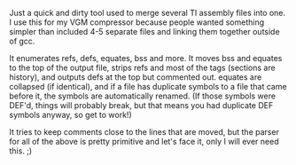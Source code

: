 Just a quick and dirty tool used to merge several TI assembly files into one. I use this for my VGM compressor because people wanted something simpler than included 4-5 separate files and linking them together outside of gcc.

It enumerates refs, defs, equates, bss and more. It moves bss and equates to the top of the output file, strips refs and most of the tags (sections are history), and outputs defs at the top but commented out. equates are collapsed (if identical), and if a file has duplicate symbols to a file that came before it, the symbols are automatically renamed. (If those symbols were DEF'd, things will probably break, but that means you had duplicate DEF symbols anyway, so get to work!)

It tries to keep comments close to the lines that are moved, but the parser for all of the above is pretty primitive and let's face it, only I will ever need this. ;)
